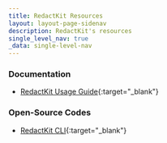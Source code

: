 ```yaml
---
title: RedactKit Resources
layout: layout-page-sidenav
description: RedactKit's resources
single_level_nav: true
_data: single-level-nav
---
```


### Documentation
- [RedactKit Usage Guide](https://docs.developer.tech.gov.sg/docs/redactkit/){:target="_blank"}

### Open-Source Codes
- [RedactKit CLI](https://github.com/brootware/PyRedactKit){:target="_blank"}

